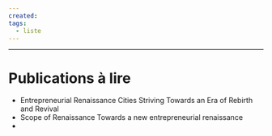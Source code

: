 ```yaml
---
created: 
tags:
  - liste
---
```

---
# Publications à lire

- Entrepreneurial Renaissance Cities Striving Towards an Era of Rebirth and Revival
- Scope of Renaissance Towards a new entrepreneurial renaissance
- 